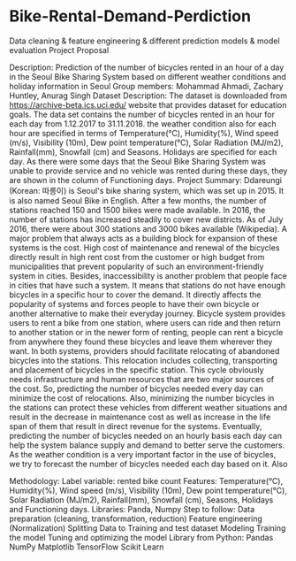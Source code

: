 # Bike-Rental-Demand-Perdiction
Data cleaning &amp; feature engineering &amp; different prediction models &amp; model evaluation
Project Proposal
 
Description:
Prediction of the number of bicycles rented in an hour of a day in the Seoul Bike Sharing System based on different weather conditions and holiday information in Seoul
Group members:
Mohammad Ahmadi, Zachary Huntley, Anurag Singh
Dataset Description:
The dataset is downloaded from https://archive-beta.ics.uci.edu/ website that provides dataset for education goals. The data set contains the number of bicycles rented in an hour for each day from 1.12.2017 to 31.11.2018. the weather condition also for each hour are specified in terms of Temperature(°C), Humidity(%), Wind speed (m/s), Visibility (10m), Dew point temperature(°C), Solar Radiation (MJ/m2), Rainfall(mm), Snowfall (cm) and Seasons. Holidays are specified for each day. As there were some days that the Seoul Bike Sharing System  was unable to provide service and no vehicle was rented during these days, they are shown in the column of Functioning days.
Project Summary:
Ddareungi (Korean: 따릉이) is Seoul's bike sharing system, which was set up in 2015. It is also named Seoul Bike in English. After a few months, the number of stations reached 150 and 1500 bikes were made available. In 2016, the number of stations has increased steadily to cover new districts. As of July 2016, there were about 300 stations and 3000 bikes available (Wikipedia).
A major problem that always acts as a building block for expansion of these systems is the cost. High cost of maintenance and renewal of the bicycles directly result in high rent cost from the customer or high budget from municipalities that prevent popularity of such an environment-friendly system in cities.  Besides, inaccessibility is another problem that people face in cities that have such a system. It means that stations do not have enough bicycles in a specific hour to cover the demand. It directly affects the popularity of systems and forces people to have their own bicycle or another alternative to make their everyday journey.
Bicycle system provides users to rent a bike from one station, where users can ride and then return to another station or in the newer form of renting, people can rent a bicycle from anywhere they found these bicycles and leave them wherever they want.  In both systems, providers should facilitate relocating of abandoned bicycles into the stations. This relocation includes collecting, transporting and placement of bicycles in the specific station. This cycle obviously needs infrastructure and human resources that are two major sources of the cost. So, predicting the number of bicycles needed every day can minimize the cost of relocations.
Also, minimizing the number bicycles in the stations can protect these vehicles from different weather situations and result in the decrease in maintenance cost as well as increase in the life span of them that result in direct revenue for the systems.
Eventually, predicting the number of bicycles needed on an hourly basis each day can help the system balance supply and demand to better serve the customers.
As the weather condition is a very important factor in the use of bicycles, we try to forecast the number of bicycles needed each day based on it. Also 
 
Methodology:
Label variable: rented bike count
Features: Temperature(°C), Humidity(%), Wind speed (m/s), Visibility (10m), Dew point temperature(°C), Solar Radiation (MJ/m2), Rainfall(mm), Snowfall (cm), Seasons, Holidays and Functioning days. 
Libraries: Panda, Numpy
Step to follow:
Data preparation (cleaning, transformation, reduction)
Feature engineering (Normalization)
Splitting Data to Training and test dataset
Modeling
Training the model
Tuning and optimizing the model
Library from Python:
Pandas
NumPy
Matplotlib
TensorFlow
Scikit Learn
